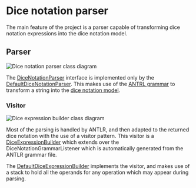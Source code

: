 # Dice notation parser

The main feature of the project is a parser capable of transforming dice notation expressions into the dice notation model.

## Parser

![Dice notation parser class diagram][dice_notation_parser-class_diagram]

The [DiceNotationParser][dice_notation_parser] interface is implemented only by the [DefaultDiceNotationParser][default_dice_notation_parser]. This makes use of the [ANTRL grammar][grammar-doc] to transform a string into the [dice notation model][dice_notation_model-doc].

### Visitor

![Dice expression builder class diagram][dice_expression_builder-class_diagram]

Most of the parsing is handled by ANTLR, and then adapted to the returned dice notation with the use of a visitor pattern. This visitor is a [DiceExpressionBuilder][dice_expression_buider] which extends over the DiceNotationGrammarListener which is automatically generated from the ANTLR grammar file.

The [DefaultDiceExpressionBuilder][default_dice_expression_buider] implements the visitor, and makes use of  a stack to hold all the operands for any operation which may appear during parsing.

[dice_notation_parser]: ./apidocs/com/wandrell/tabletop/dice/parser/DiceNotationParser.html
[default_dice_notation_parser]: ./apidocs/com/wandrell/tabletop/dice/parser/DefaultDiceNotationParser.html
[dice_expression_buider]: ./apidocs/com/wandrell/tabletop/dice/parser/listener/DiceExpressionBuilder.html
[default_dice_expression_buider]: ./apidocs/com/wandrell/tabletop/dice/parser/listener/DefaultDiceExpressionBuilder.html

[dice_notation_parser-class_diagram]: ./images/dice_notation_parser_class_diagram.png
[dice_expression_builder-class_diagram]: ./images/dice_expression_builder_class_diagram.png

[grammar-doc]: ./grammar.html
[dice_notation_model-doc]: ./notation.html